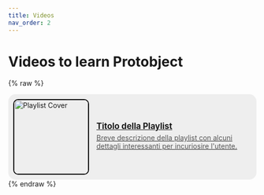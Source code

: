 ```yaml
---
title: Videos
nav_order: 2
---
```


# Videos to learn Protobject



{% raw %}
<a href="https://example.com/" target="_blank">
<div style="display: flex;align-items: center;border: 0px solid #ccc;border-radius: 15px;padding: 10px;background: #eee;">
    <img src="https://img.youtube.com/vi/SaZ4_BbYDUQ/maxresdefault.jpg" alt="Playlist Cover" style="height: 150px;object-fit: cover;border-radius: 10px;margin-right: 15px;border: 2px solid #111;">
    <div style="flex: 1;">
        <h2 style="margin: 0; font-size: 1.2em;">Titolo della Playlist</h2>
        <p style="margin: 5px 0; color: #555;">Breve descrizione della playlist con alcuni dettagli interessanti per incuriosire l'utente.</p>
    </div>
</div>
</a>
{% endraw %}
